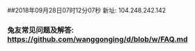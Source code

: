 ##2018年09月28日07时12分07秒 新址: 104.248.242.142
### 兔友常见问题及解答: https://github.com/wanggonging/d/blob/w/FAQ.md
